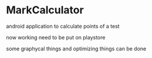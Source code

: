 # MarkCalculator
android application to calculate points of a test

now working need to be put on playstore

some graphycal things and optimizing things can be done
